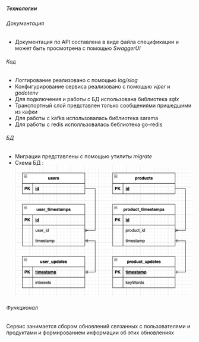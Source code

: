 ##### Технологии

###### Документация
* Документация по API составлена в виде файла спецификации и может быть просмотрена с помощью *SwaggerUI*

###### Код
* Логгирование реализовано с помощью *log/slog*
* Конфигурирование сервиса реализовано с помощью *viper* и *godotenv*
* Для подключения и работы с БД использована библиотека *sqlx* 
* Транспортный слой представлен только сообщениями пришедшими из кафки
* Для работы с kafka использовалась библиотека sarama
* Для работы с redis исполльзовалась беблиотека go-redis

###### БД
* Миграции представлены с помощью утилиты *migrate*
* Схема БД : ![Схема](schema.png)

###### Функционал
Сервис занимается сбором обновлений связанных с пользователями и продуктами и формированием информации об этих обновлениях